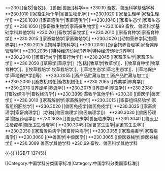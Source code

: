 ==230 [[畜牧|畜牧]]、[[兽医|兽医]]科学==
*230.10 畜牧、兽医科学基础学科
**230.1010 [[家畜生物化学|家畜生物化学]]
**230.1020 [[家畜生理学|家畜生理学]]
**230.1030 [[家畜遗传学|家畜遗传学]]
**230.1040 [[家畜生态学|家畜生态学]]
**230.1050 [[家畜微生物学|家畜微生物学]]
**230.1099 畜牧、兽医科学基础学科其他学科
*230.20 [[畜牧学|畜牧学]]
**230.2010 [[家畜育种学|家畜育种学]]
**230.2015 [[家畜繁殖学|家畜繁殖学]]
**230.2020 [[动物营养学|动物营养学]]
**230.2025 [[饲料学|饲料学]]
**230.2030 [[家畜饲养管理学|家畜饲养管理学]]
**230.2035 [[特种经济动物饲养学|特种经济动物饲养学]]
**230.2040 [[家畜行为学|家畜行为学]]
**230.2045 [[家畜卫生学|家畜卫生学]]
**230.2050 [[草原学|草原学]]（包括[[牧草学|牧草学]]、[[牧草育种学|牧草育种学]]、[[牧草栽培学|牧草栽培学]]、[[草地生态学|草地生态学]]、[[草地保护学|草地保护学]]等）
**230.2055 [[畜产品贮藏与加工|畜产品贮藏与加工]]
**230.2060 [[畜牧机械化|畜牧机械化]]
**230.2065 [[养禽学|养禽学]]
**230.2070 [[养蜂学|养蜂学]]
**230.2075 [[养蚕学|养蚕学]]
**230.2080 [[畜牧经济学|畜牧经济学]]
**230.2099 畜牧学其他学科
*230.30 [[兽医学|兽医学]]
**230.3010 [[家畜解剖学|家畜解剖学]]
**230.3015 [[家畜组织胚胎学|家畜组织胚胎学]]
**230.3020 [[兽医免疫学|兽医免疫学]]
**230.3025 [[家畜病理学|家畜病理学]]（亦称[[兽医病理学|兽医病理学]]）
**230.3030 [[兽医药理学|兽医药理学]]
**230.3035 [[兽医临床学|兽医临床学]]
**230.3040 [[兽医卫生检疫学|兽医卫生检疫学]]
**230.3045 [[家畜寄生虫学|家畜寄生虫学]]
**230.3050 [[家畜传染病学|家畜传染病学]]
**230.3055 [[家畜病毒学|家畜病毒学]]
**230.3060 [[中兽医学|中兽医学]]
**230.3065 [[兽医器械学|兽医器械学]]
**230.3099 兽医学其他学科
*230.99 畜牧、兽医科学其他学科

{{-}}
{{GB/T 13745}}

[[Category:中国学科分类国家标准|Category:中国学科分类国家标准]]
